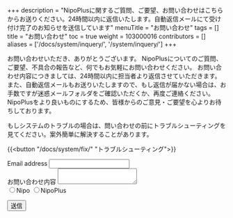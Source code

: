 +++
description = "NipoPlusに関するご質問、ご要望、お問い合わせはこちらからお送りください。24時間以内に返信いたします。自動返信メールにて受け付け完了のお知らせを送信しています"
menuTitle = "お問い合わせ"
tags = []
title = "お問い合わせ"
toc = true
weight = 103000016
contributors = []
aliases = ['/docs/system/inquery/', '/system/inquery/']
+++

お問い合わせいただき、ありがとうございます。
NipoPlusについてのご質問、ご要望、不具合の報告など、何でもお気軽にお問い合わせください。
お問い合わせ内容につきましては、24時間以内に担当者より返信させていただきます。  
また、自動返信メールもお送りいたしますので、もし返信が届かない場合は、お手数ですが迷惑メールフォルダをご確認いただくか、再度ご連絡ください。  
NipoPlusをより良いものにするため、皆様からのご意見・ご要望を心よりお待ちしております。


もしシステムのトラブルの場合は、問い合わせの前にトラブルシューティングを見てください。案外簡単に解決することがあります。

{{<button "/docs/system/fix/" "トラブルシューティング">}}

<div id="contactForm">
  <div>
    <label for="mail" class="form-label">Email address</label>
    <input type="email" class="form-control" id="mail" />
  </div>
  <div>
    <label for="content" class="form-label">お問い合わせ内容</label>
    <textarea id="content" class="form-control"></textarea>
  </div>
  <label><input type="radio" name="targetRadio" value="Nipo">Nipo</label>
  <label><input type="radio" name="targetRadio" value="NipoPlus">NipoPlus</label>
  <div id="iconField"></div>

  <button onclick="submit()" class="my_button" id="sendButton">送信</button>
  <div id="errormessage" style="color:red"></div>
</div>
<div id="thanks"></div>

<script src="https://cdn.jsdelivr.net/npm/axios/dist/axios.min.js"></script>

<script>
  // let mail = document.getElementById('mail')
  const form = document.getElementById('contactForm');
  const thanks = document.getElementById('thanks');
  const sendButton = document.getElementById('sendButton');
  const errorMessage = document.getElementById('errormessage');
  const checkOption = document.getElementsByName('targetRadio');
  const iconField = document.getElementById('iconField')
  const EMAIL_REG_EXP = /^[A-Za-z0-9]{1}[A-Za-z0-9_.-]*@{1}[A-Za-z0-9_.-]+.[A-Za-z0-9]+$/;
  // ラジオボタン（Nipo/NipoPLus)のクリックイベントを監視。選ばれた方のバナーをセットする
  checkOption.forEach(function(e) {
    e.addEventListener("click", function() {
      const selectNode = document.querySelector("input:checked[name=targetRadio]")
      if (selectNode === null) return
      let img = document.createElement('img')
      img.src = selectNode.value === 'Nipo' ? '/images/nipologo.svg' : '/images/favicon.svg'
      img.id = 'icon'
      img.width = 200
      const oldimg = document.getElementById('icon')
      if (oldimg) {
        iconField.removeChild(oldimg)
      }
      iconField.appendChild(img)
    });
  });
  // メール送信処理
  async function submit () {
    sendButton.disabled = true
    const email = document.getElementById('mail')
    const content = document.getElementById('content')
    const target = document.querySelector("input:checked[name=targetRadio]")
    try {
      if (target === null) throw '問い合わせの製品をNipo/NipoPlusから選択してください'
      if (EMAIL_REG_EXP.test(email.value) === false) throw 'メールアドレスが不正です'
      if (content.value.length === 0) throw '本文が空欄です'
    } catch (e) {
      errorMessage.innerHTML = e
      sendButton.disabled = false
      return
    }

    const config = {
      method: 'POST',
      url: 'https://us-central1-nipo-plus.cloudfunctions.net/inqueryWeb',
      params: {
        email: email.value,
        text: `${content.value}\n【${target.value}】`
      }
    }
    // 完了を待つ必要はない
    axios(config)

    form.setAttribute('style', 'display:none')
    const textNode = document.createTextNode(`お問い合わせありがとうございます。${email.value}宛に確認メールを送ります。5分経過してもメールが届かない場合は再度お問い合わせください`)
    thanks.appendChild(textNode)
    return
  }

</script>
